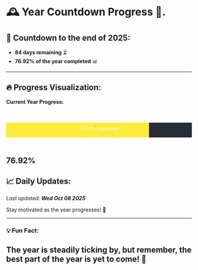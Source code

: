 
# &#x1F570; **Year Countdown Progress** &#x1F389;.

## &#x1F4C5; Countdown to the end of 2025:
- **84 days remaining** &#x23F3;
- **76.92% of the year completed** &#x1F4CA;

---

## &#x1F525; **Progress Visualization**:

**Current Year Progress:**

<br><br>
![Progress Bar](https://raw.githubusercontent.com/dayanidigv/year-countdown-progress/main/progress-bar.svg)
<br><br>

**76.92%**
---

## &#x1F4C8; **Daily Updates**:

_Last updated: **Wed Oct 08 2025**_

Stay motivated as the year progresses! &#x1F680;

--- 

### &#x1F4A1; **Fun Fact:**
The year is steadily ticking by, but remember, the best part of the year is yet to come! &#x1F31F;
---
